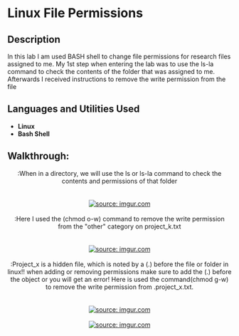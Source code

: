 # 

<h1>Linux File Permissions</h1>


<h2>Description</h2>

In this lab I am used BASH shell to change file permissions for research files assigned to me. My 1st step when entering the lab was to use the ls-la command to check the contents of the folder that was assigned to me.  Afterwards I received instructions to remove the write permission from the file

<h2>Languages and Utilities Used</h2>

- <b>Linux</b>
- <b>Bash Shell</b> 



<h2>Walkthrough:</h2>

<p align="center">
:When in a directory, we will use the ls or ls-la command to check the contents and permissions of that folder <br/>
  <br />
<br />
<a href="https://imgur.com/rwBJGvs"><img src="https://i.imgur.com/rwBJGvs.png" title="source: imgur.com" /></a><br />
  
<br />
:Here I used the (chmod o-w) command to remove the write permission from the "other" category on project_k.txt
  <br/>
  <br />
<br />
<a href="https://imgur.com/4l6tSdT"><img src="https://i.imgur.com/4l6tSdT.png" title="source: imgur.com" /></a></a>
<br />
<br />
:Project_x is a hidden file, which is noted by a (.) before the file or folder in linux!! when adding or removing permissions
make sure to add the (.) before the object or you will get an error! Here is used the command(chmod g-w) to remove the write permission from .project_x.txt.
<br />
<br />
<br/>
<a href="https://imgur.com/GKOlynK"><img src="https://i.imgur.com/GKOlynK.png" title="source: imgur.com" /></a></a>
<br />
<br />
<a href="https://imgur.com/C1yBMNY"><img src="https://i.imgur.com/C1yBMNY.png" title="source: imgur.com" /></a>

<br />
<br />

  


</p>
